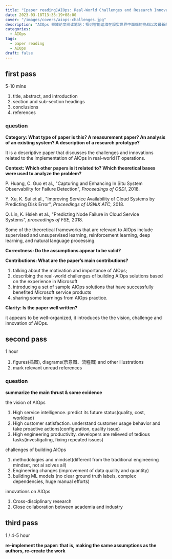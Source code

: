 ```yaml
---
title: "[paper reading]AIOps: Real-World Challenges and Research Innovations"
date: 2023-03-18T13:35:19+08:00
cover: "/images/covers/aiops-challenges.jpg"
description: "AIOps 领域论文阅读笔记：探讨智能运维在现实世界中面临的挑战以及最新的研究创新。"
categories:
  - AIOps
tags:
  - paper reading
  - AIOps
draft: false
---
```


## first pass

5-10 mins

1. title, abstract, and introduction
2. section and sub-section headings
3. conclusions
4. references
<!--more-->

### question

**Category: What type of paper is this? A measurement paper? An analysis of an existing system? A description of a research prototype?**

It is a descriptive paper that discusses the challenges and innovations related to the implementation of AIOps in real-world IT operations.

**Context: Which other papers is it related to? Which theoretical bases were used to analyze the problem?**

P. Huang, C. Guo et al., "Capturing and Enhancing In Situ System Observability for Failure Detection", *Proceedings of OSDI*, 2018.

Y. Xu, K. Sui et al., "Improving Service Availability of Cloud Systems by Predicting Disk Error", *Proceedings of USNIX ATC*, 2018.

Q. Lin, K. Hsieh et al., "Predicting Node Failure in Cloud Service Systems", *proceedings of FSE*, 2018.

Some of the theoretical frameworks that are relevant to AIOps include supervised and unsupervised learning, reinforcement learning, deep learning, and natural language processing.

**Correctness: Do the assumptions appear to be valid?**


**Contributions: What are the paper’s main contributions?**

1. talking about the motivation and importance of AIOps; 
2. describing the real-world challenges of building AIOps solutions based on the experience in Microsoft
3. introducing a set of sample AIOps solutions that have successfully benefited Microsoft service products
4. sharing some learnings from AIOps practice.

**Clarity: Is the paper well written?**

it appears to be well-organized, it introduces the the vision, challenge and innovation of AIOps.

## second pass

1 hour

1. ﬁgures(插图), diagrams(示意图、流程图) and other illustrations
2. mark relevant unread references

### question

**summarize the main thrust & some evidence**

the vision of AIOps

1. High service intelligence. predict its future status(quality, cost, workload)
2. High customer satisfaction. understand customer usage behavior and take proactive actions(configuration, quality issue)
3. High engineering productivity. developers are relieved of tedious tasks(investigating, fixing repeated issues)

challenges of building AIOps

1. methodologies and mindset(different from the traditional engineering mindset, not ai solves all)
2. Engineering changes (improvement of data quality and quantity)
3. building ML models (no clear ground truth labels, complex dependencies, huge manual efforts)

innovations on AIOps

1. Cross-disciplinary research
2. Close collaboration between academia and industry

## third pass

1 / 4-5 hour

**re-implement the paper: that is, making the same assumptions as the authors, re-create the work**